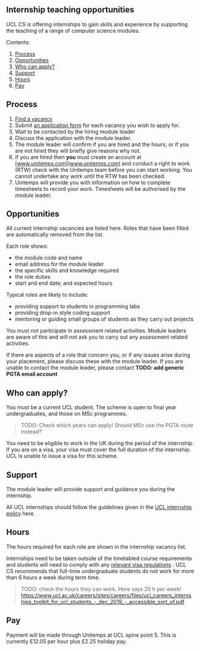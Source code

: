 ## Internship teaching opportunities

UCL CS is offering internships to gain skills and experience by supporting the teaching of a range of computer science
modules.

Contents:

1. [Process](#process)
2. [Opportunities](#opportunities)
3. [Who can apply?](#who-can-apply)
4. [Support](#support)
5. [Hours](#hours)
6. [Pay](#pay)

## Process

1. [Find a vacancy](https://docs.google.com/spreadsheets/d/1i-dtPKUHxlW93iTH4jn-ZN5wU8cUdoKnFMJ-PunvSy8)
2. Submit [an application form](https://docs.google.com/forms/d/1Wm05p85g3aypXVgHkWBCqRsfHMGNuxgqVGDhcY67trQ) for each
   vacancy you wish to apply for.
3. Wait to be contacted by the hiring module leader
4. Discuss the application with the module leader.
5. The module leader will confirm if you are hired and the hours; or if you are not hired they will briefly give reasons
   why not.
6. If you are hired then **you** must create an account at [www.unitemps.com](www.unitemps.com) and conduct a right to
   work (RTW) check with the Unitemps team before you can start working. You cannot undertake any work until the RTW has
   been checked.
7. Unitemps will provide you with information on how to complete timesheets to record your work. Timesheets will be
   authorised by the module leader.

## Opportunities

All current internship vacancies are listed here. Roles that have been filled are automatically removed from the list.

Each role shows:

- the module code and name
- email address for the module leader
- the specific skills and knowledge required
- the role duties
- start and end date; and expected hours

Typical roles are likely to include:

- providing support to students in programming labs
- providing drop-in style coding support
- mentoring or guiding small groups of students as they carry out projects

You must not participate in assessment related activities. Module leaders are aware of this and will not ask you to
carry out any assessment related activities.

If there are aspects of a role that concern you, or if any issues arise during your placement, please discuss these with
the module leader. If you are unable to contact the module leader, please contact **TODO: add generic PGTA email
account**

## Who can apply?

You must be a current UCL student. The scheme is open to final year undergraduates, and those on MSc programmes.
> TODO: Check which years can apply! Should MSc use the PGTA route instead?

You need to be eligible to work in the UK during the period of the internship. If you are on a visa, your visa must
cover the full duration of the internship. UCL is unable to issue a visa for this scheme.

## Support

The module leader will provide support and guidance you during the internship.

All UCL internships should follow the guidelines given in
the [UCL internship policy](https://www.ucl.ac.uk/human-resources/internships-work-experience-and-volunteering-policy#definitions)
here.

## Hours

The hours required for each role are shown in the internship vacancy list.

Internships need to be taken outside of the timetabled course requirements and students will need to comply with
any [relevant visa regulations](https://www.ucl.ac.uk/students/immigration-and-visas/working-uk/working-during-your-studies)
. UCL CS recommends that full-time undergraduate students do not work for more than 6 hours a week during term time.

> TODO: check the hours they can work. Here says 20 h per week! https://www.ucl.ac.uk/careers/sites/careers/files/ucl_careers_internships_toolkit_for_ucl_students_-_dec_2019_-_accessible_sort_of.pdf

## Pay

Payment will be made through Unitemps at UCL spine point 5. This is currently £12.05 per hour plus £2.25 holiday pay.
